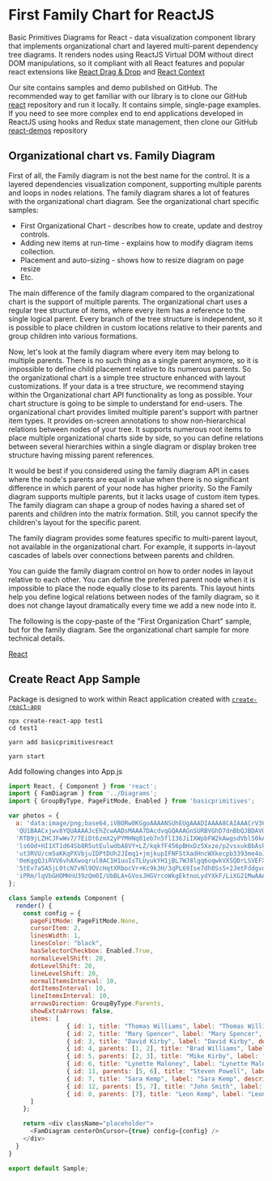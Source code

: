# First Family Chart for ReactJS

Basic Primitives Diagrams for React - data visualization component library that implements organizational chart and layered multi-parent dependency tree diagrams. It renders nodes using ReactJS Virtual DOM without direct DOM manipulations, so it compliant with all React features and popular react extensions like [React Drag & Drop](http://react-dnd.github.io/react-dnd/about) and [React Context](https://reactjs.org/docs/context.html)

Our site contains samples and demo published on GitHub. The recommended way to get familiar with our library is to clone our GitHub [react](https://github.com/BasicPrimitives/react) repository and run it locally. It contains simple, single-page examples. If you need to see more complex end to end applications developed in ReactJS using hooks and Redux state management, then clone our GitHub [react-demos](https://github.com/BasicPrimitives/react-demo) repository


## Organizational chart vs. Family Diagram
First of all, the Family diagram is not the best name for the control. It is a layered dependencies visualization component, supporting multiple parents and loops in nodes relations. 
The family diagram shares a lot of features with the organizational chart diagram. See the organizational chart specific samples:
* First Organizational Chart - describes how to create, update and destroy controls.
* Adding new items at run-time - explains how to modify diagram items collection.
* Placement and auto-sizing - shows how to resize diagram on page resize
* Etc.

The main difference of the family diagram compared to the organizational chart is the support of multiple parents. The organizational chart uses a regular tree structure of items, where every item has a reference to the single logical parent. Every branch of the tree structure is independent, so it is possible to place children in custom locations relative to their parents and group children into various formations. 

Now, let's look at the family diagram where every item may belong to multiple parents. There is no such thing as a single parent anymore, so it is impossible to define child placement relative to its numerous parents. So the organizational chart is a simple tree structure enhanced with layout customizations. If your data is a tree structure, we recommend staying within the Organizational chart API functionality as long as possible. Your chart structure is going to be simple to understand for end-users. The organizational chart provides limited multiple parent's support with partner item types. It provides on-screen annotations to show non-hierarchical relations between nodes of your tree. It supports numerous root items to place multiple organizational charts side by side, so you can define relations between several hierarchies within a single diagram or display broken tree structure having missing parent references. 

It would be best if you considered using the family diagram API in cases where the node's parents are equal in value when there is no significant difference in which parent of your node has higher priority.  So the Family diagram supports multiple parents, but it lacks usage of custom item types. The family diagram can shape a group of nodes having a shared set of parents and children into the matrix formation. Still, you cannot specify the children's layout for the specific parent.

The family diagram provides some features specific to multi-parent layout, not available in the organizational chart. For example, it supports in-layout cascades of labels over connections between parents and children. 

You can guide the family diagram control on how to order nodes in layout relative to each other. You can define the preferred parent node when it is impossible to place the node equally close to its parents. This layout hints help you define logical relations between nodes of the family diagram, so it does not change layout dramatically every time we add a new node into it. 

The following is the copy-paste of the "First Organization Chart" sample, but for the family diagram. See the organizational chart sample for more technical details.

[React](../src/Samples/FirstFamilyChart.js)

## Create React App Sample

Package is designed to work within React application created with [`create-react-app`](https://facebook.github.io/create-react-app/)

```
npx create-react-app test1
cd test1

yarn add basicprimitivesreact

yarn start
```

Add following changes into App.js

```JavaScript
import React, { Component } from 'react';
import { FamDiagram } from '../Diagrams';
import { GroupByType, PageFitMode, Enabled } from 'basicprimitives';

var photos = {
  a: 'data:image/png;base64,iVBORw0KGgoAAAANSUhEUgAAADIAAAA8CAIAAACrV36WAAAAAXNSR0IArs4c6QAAAARn' + 
  'QU1BAACxjwv8YQUAAAAJcEhZcwAADsMAAA7DAcdvqGQAAAGnSURBVGhD7dnBbQJBDAVQk1o2QjlQwKYGzpSwKQfq4IxIC' + 
  'RTB9jLZHCJFwWv7/7EiDt6zmX2yPYMHNq01eb7n5flI36JiIXWpbFW2kAwgsdVblS0kA0hs9db/ZWs+vW/Wno9PxPE3dh' + 
  'ls6Od+HI1XT1d64Sb8R5utEulwdbA8VY+LZ/kqkfF456pBHxDz5Xxze/p2vsxukBbAshTVOE0PO4B2cUlWKrgUTKsrV0e' + 
  'ut3RVU/cm5aKKqPXVbjuIDPtDUh2JImq1+jmjkupIFNFStXadHncWXkecpb3393me4oJZnionXyjLV6W4QFZEleHCWNG+' + 
  '0eKggQJiRVV6vhAXwoqrul0AC1H1uuIsTLUyukYH1jBL7WJ8lgq6oqwkVXSQDrLSVEFXjJWoirlCrFRVyBVhJasirgCr6' + 
  '5tEv7a5A5jL0tcN7vNl9OVcHqtXRbocVr+Kc9k3H/3qPL69Ise7dh0SsS+2JmtFddgvdy/gGbY7Jdp2GRcyrlu1BfUjxt' + 
  'iPRm/lqVbGHOMHnU39zQm0I/UbBLA+GVosJHGVrcoWkgEktnoLydYXkF/LiXG21MwAAAAASUVORK5CYII='
};

class Sample extends Component {
  render() {
    const config = {
      pageFitMode: PageFitMode.None,
      cursorItem: 2,
      linesWidth: 1,
      linesColor: "black",
      hasSelectorCheckbox: Enabled.True,
      normalLevelShift: 20,
      dotLevelShift: 20,
      lineLevelShift: 20,
      normalItemsInterval: 10,
      dotItemsInterval: 10,
      lineItemsInterval: 10,
      arrowsDirection: GroupByType.Parents,
      showExtraArrows: false,
      items: [
				{ id: 1, title: "Thomas Williams", label: "Thomas Williams", description: "1st husband", image: photos.a },
				{ id: 2, title: "Mary Spencer", label: "Mary Spencer", description: "The Mary",image: photos.a },
				{ id: 3, title: "David Kirby", label: "David Kirby", description: "2nd Husband", image: photos.a },
				{ id: 4, parents: [1, 2], title: "Brad Williams", label: "Brad Williams", description: "1st son", image: photos.a },
				{ id: 5, parents: [2, 3], title: "Mike Kirby", label: "Mike Kirby", description: "2nd son, having 2 spouses", image: photos.a},
				{ id: 6, title: "Lynette Maloney", label: "Lynette Maloney", description: "Spouse I", image: photos.a },
				{ id: 11, parents: [5, 6], title: "Steven Powell", label: "Steven Powell", description: "1st son", image: photos.a },
				{ id: 7, title: "Sara Kemp", label: "Sara Kemp", description: "Spouse II", image: photos.a },
				{ id: 12, parents: [5, 7], title: "John Smith", label: "John Smith", description: "2ns son", image: photos.a },
				{ id: 8, parents: [7], title: "Leon Kemp", label: "Leon Kemp", description: "", image: photos.a }
      ]
    };

    return <div className="placeholder">
      <FamDiagram centerOnCursor={true} config={config} />
    </div>
  }
}

export default Sample;
```